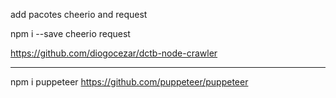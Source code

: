 add pacotes cheerio and request

npm i --save cheerio request


https://github.com/diogocezar/dctb-node-crawler

------------------------------------------------------------------------

npm i puppeteer
https://github.com/puppeteer/puppeteer
